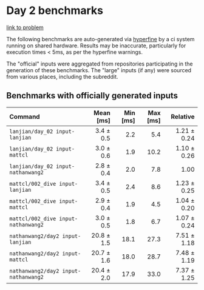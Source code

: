 # Day 2 benchmarks

[link to problem](http://adventofcode.com/2021/day/2)

The following benchmarks are auto-generated via [hyperfine](https://github.com/sharkdp/hyperfine) by a ci system running on shared hardware. Results may be inaccurate, particularly for execution times < 5ms, as per the hyperfine warnings.

The "official" inputs were aggregated from repositories participating in the generation of these benchmarks. The "large" inputs (if any) were sourced from various places, including the subreddit.

## Benchmarks with officially generated inputs
| Command | Mean [ms] | Min [ms] | Max [ms] | Relative |
|:---|---:|---:|---:|---:|
| `lanjian/day_02 input-lanjian` | 3.4 ± 0.5 | 2.2 | 5.4 | 1.21 ± 0.24 |
| `lanjian/day_02 input-mattcl` | 3.0 ± 0.6 | 1.9 | 10.2 | 1.10 ± 0.26 |
| `lanjian/day_02 input-nathanwang2` | 2.8 ± 0.4 | 2.0 | 7.8 | 1.00 |
| `mattcl/002_dive input-lanjian` | 3.4 ± 0.5 | 2.4 | 8.6 | 1.23 ± 0.25 |
| `mattcl/002_dive input-mattcl` | 2.9 ± 0.4 | 1.9 | 4.5 | 1.04 ± 0.20 |
| `mattcl/002_dive input-nathanwang2` | 3.0 ± 0.5 | 1.8 | 6.7 | 1.07 ± 0.24 |
| `nathanwang2/day2 input-lanjian` | 20.8 ± 1.5 | 18.1 | 27.3 | 7.51 ± 1.18 |
| `nathanwang2/day2 input-mattcl` | 20.7 ± 1.6 | 18.0 | 28.7 | 7.48 ± 1.19 |
| `nathanwang2/day2 input-nathanwang2` | 20.4 ± 2.0 | 17.9 | 33.0 | 7.37 ± 1.25 |
